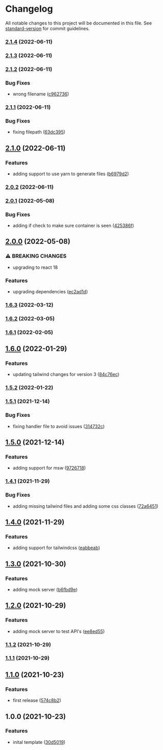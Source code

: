 # Changelog

All notable changes to this project will be documented in this file. See [standard-version](https://github.com/conventional-changelog/standard-version) for commit guidelines.

### [2.1.4](https://github.com/jrock2004/cra-template-a11y/compare/v2.1.3...v2.1.4) (2022-06-11)

### [2.1.3](https://github.com/jrock2004/cra-template-a11y/compare/v2.1.2...v2.1.3) (2022-06-11)

### [2.1.2](https://github.com/jrock2004/cra-template-a11y/compare/v2.1.1...v2.1.2) (2022-06-11)


### Bug Fixes

* wrong filename ([c962736](https://github.com/jrock2004/cra-template-a11y/commit/c9627360478f3c147f65605309812e89220a494c))

### [2.1.1](https://github.com/jrock2004/cra-template-a11y/compare/v2.1.0...v2.1.1) (2022-06-11)


### Bug Fixes

* fixing filepath ([63dc395](https://github.com/jrock2004/cra-template-a11y/commit/63dc395fde1f22f3f11fea345966c37e54a9841a))

## [2.1.0](https://github.com/jrock2004/cra-template-a11y/compare/v2.0.2...v2.1.0) (2022-06-11)


### Features

* adding support to use yarn to generate files ([b6979d2](https://github.com/jrock2004/cra-template-a11y/commit/b6979d2f50d19a5cbbe3fd3155b38323e65fa298))

### [2.0.2](https://github.com/jrock2004/cra-template-a11y/compare/v2.0.1...v2.0.2) (2022-06-11)

### [2.0.1](https://github.com/jrock2004/cra-template-a11y/compare/v2.0.0...v2.0.1) (2022-05-08)


### Bug Fixes

* adding if check to make sure container is seen ([425386f](https://github.com/jrock2004/cra-template-a11y/commit/425386f3fcbe6123e99e7cf282311d27d4af3ba3))

## [2.0.0](https://github.com/jrock2004/cra-template-a11y/compare/v1.6.3...v2.0.0) (2022-05-08)


### ⚠ BREAKING CHANGES

* upgrading to react 18

### Features

* upgrading dependencies ([ec2ad1d](https://github.com/jrock2004/cra-template-a11y/commit/ec2ad1db8678426de9474a4063942d26cdb08b27))

### [1.6.3](https://github.com/jrock2004/cra-template-a11y/compare/v1.6.2...v1.6.3) (2022-03-12)

### [1.6.2](https://github.com/jrock2004/cra-template-a11y/compare/v1.6.1...v1.6.2) (2022-03-05)

### [1.6.1](https://github.com/jrock2004/cra-template-a11y/compare/v1.6.0...v1.6.1) (2022-02-05)

## [1.6.0](https://github.com/jrock2004/cra-template-a11y/compare/v1.5.2...v1.6.0) (2022-01-29)


### Features

* updating tailwind changes for version 3 ([84c76ec](https://github.com/jrock2004/cra-template-a11y/commit/84c76ec7ead4c2f60e98eee71f0a3d108b05aeef))

### [1.5.2](https://github.com/jrock2004/cra-template-a11y/compare/v1.5.1...v1.5.2) (2022-01-22)

### [1.5.1](https://github.com/jrock2004/cra-template-a11y/compare/v1.5.0...v1.5.1) (2021-12-14)


### Bug Fixes

* fixing handler file to avoid issues ([314732c](https://github.com/jrock2004/cra-template-a11y/commit/314732ceace9961b6303a400e46a39f0cf836fd0))

## [1.5.0](https://github.com/jrock2004/cra-template-a11y/compare/v1.4.1...v1.5.0) (2021-12-14)


### Features

* adding support for msw ([9726718](https://github.com/jrock2004/cra-template-a11y/commit/972671857edc96172fe9793076cb21c80b31a791))

### [1.4.1](https://github.com/jrock2004/cra-template-a11y/compare/v1.4.0...v1.4.1) (2021-11-29)


### Bug Fixes

* adding missing tailwind files and adding some css classes ([72a6451](https://github.com/jrock2004/cra-template-a11y/commit/72a645167913fe0eed0344aa7a45062a30b7bdcb))

## [1.4.0](https://github.com/jrock2004/cra-template-a11y/compare/v1.3.0...v1.4.0) (2021-11-29)


### Features

* adding support for tailwindcss ([eabbeab](https://github.com/jrock2004/cra-template-a11y/commit/eabbeabb59aef077227a965f8faa3472658c2fc1))

## [1.3.0](https://github.com/jrock2004/cra-template-a11y/compare/v1.2.0...v1.3.0) (2021-10-30)


### Features

* adding mock server ([b6fbd9e](https://github.com/jrock2004/cra-template-a11y/commit/b6fbd9ee2d3b0c3ed9c6d1c52b964d3cae7b927d))

## [1.2.0](https://github.com/jrock2004/cra-template-a11y/compare/v1.1.2...v1.2.0) (2021-10-29)


### Features

* adding mock server to test API's ([ee8ed55](https://github.com/jrock2004/cra-template-a11y/commit/ee8ed5535ef0c03b3dfeb5ab4f914024e11b4f00))

### [1.1.2](https://github.com/jrock2004/cra-template-a11y/compare/v1.1.1...v1.1.2) (2021-10-29)

### [1.1.1](https://github.com/jrock2004/cra-template-a11y/compare/v1.1.0...v1.1.1) (2021-10-29)

## [1.1.0](https://github.com/jrock2004/cra-template-a11y/compare/v1.0.0...v1.1.0) (2021-10-23)


### Features

* first release ([574c8b2](https://github.com/jrock2004/cra-template-a11y/commit/574c8b2e0d476db45d68a52600e8d9f20371f078))

## 1.0.0 (2021-10-23)


### Features

* inital template ([30d5019](https://github.com/jrock2004/cra-template-a11y/commit/30d501978e1251cade5adb4bc1be2c510200cb3f))
